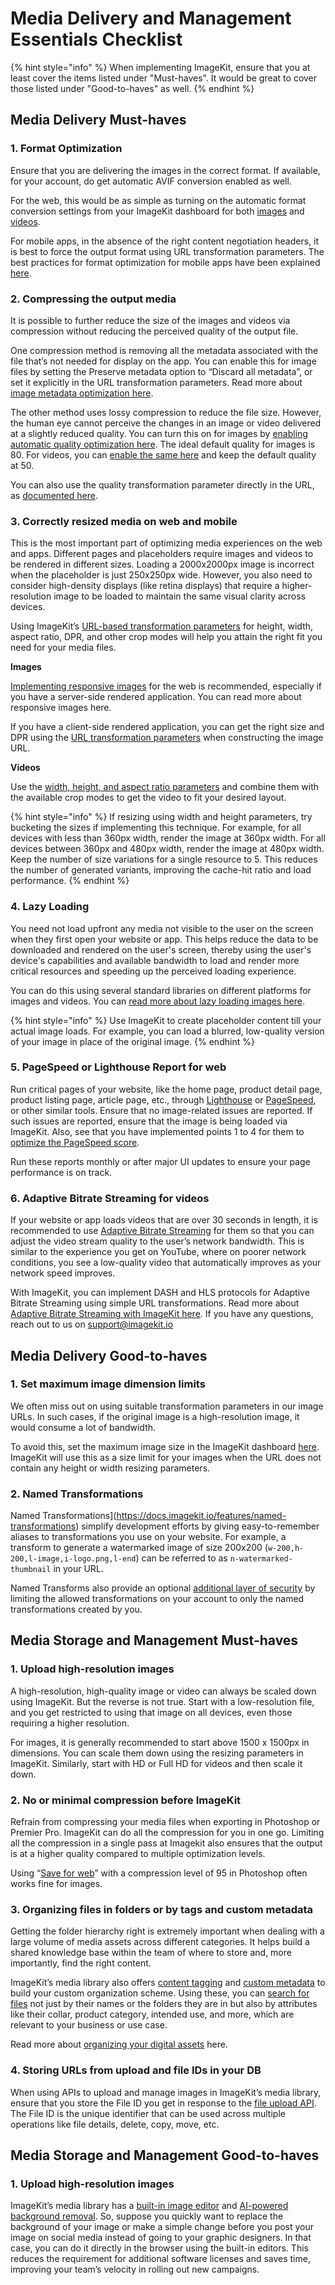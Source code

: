 # Media Delivery and Management Essentials Checklist

{% hint style="info" %}
When implementing ImageKit, ensure that you at least cover the items listed under "Must-haves". It would be great to cover those listed under "Good-to-haves" as well.
{% endhint %}

## Media Delivery Must-haves

### 1. Format Optimization
Ensure that you are delivering the images in the correct format. If available, for your account, do get automatic AVIF conversion enabled as well.

For the web, this would be as simple as turning on the automatic format conversion settings from your ImageKit dashboard for both [images](https://docs.imagekit.io/features/image-optimization/automatic-image-format-conversion) and [videos](https://docs.imagekit.io/features/video-optimization/automatic-video-format-conversion).

For mobile apps, in the absence of the right content negotiation headers, it is best to force the output format using URL transformation parameters. The best practices for format optimization for mobile apps have been explained [here](https://docs.imagekit.io/best-practices/mobile-apps#1.-using-format-parameters-to-force-the-format-of-images).


### 2. Compressing the output media
It is possible to further reduce the size of the images and videos via compression without reducing the perceived quality of the output file.

One compression method is removing all the metadata associated with the file that’s not needed for display on the app. You can enable this for image files by setting the Preserve metadata option to “Discard all metadata”, or set it explicitly in the URL transformation parameters. Read more about [image metadata optimization here](https://docs.imagekit.io/features/image-optimization/metadata-color-profile-and-orientation#image-metadata).

The other method uses lossy compression to reduce the file size. However, the human eye cannot perceive the changes in an image or video delivered at a slightly reduced quality. You can turn this on for images by [enabling automatic quality optimization here](https://imagekit.io/dashboard/settings/images). The ideal default quality for images is 80. For videos, you can [enable the same here](https://imagekit.io/dashboard/settings/videos) and keep the default quality at 50.

You can also use the quality transformation parameter directly in the URL, as [documented here](https://docs.imagekit.io/features/image-optimization/quality-optimization#image-quality-using-the-url-parameter).


### 3. Correctly resized media on web and mobile
This is the most important part of optimizing media experiences on the web and apps. Different pages and placeholders require images and videos to be rendered in different sizes. Loading a 2000x2000px image is incorrect when the placeholder is just 250x250px wide. However, you also need to consider high-density displays (like retina displays) that require a higher-resolution image to be loaded to maintain the same visual clarity across devices.

Using ImageKit’s [URL-based transformation parameters](https://docs.imagekit.io/features/image-transformations/resize-crop-and-other-transformations) for height, width, aspect ratio, DPR, and other crop modes will help you attain the right fit you need for your media files.

**Images**

[Implementing responsive images](https://imagekit.io/responsive-images/) for the web is recommended, especially if you have a server-side rendered application. You can read more about responsive images here.

If you have a client-side rendered application, you can get the right size and DPR using the [URL transformation parameters](https://docs.imagekit.io/features/image-transformations/resize-crop-and-other-transformations) when constructing the image URL.

**Videos**

Use the [width, height, and aspect ratio parameters](https://docs.imagekit.io/features/video-transformation/resize-crop-and-other-common-video-transformations) and combine them with the available crop modes to get the video to fit your desired layout.

{% hint style="info" %}
If resizing using width and height parameters, try bucketing the sizes if implementing this technique. For example, for all devices with less than 360px width, render the image at 360px width. For all devices between 360px and 480px width, render the image at 480px width. Keep the number of size variations for a single resource to 5. This reduces the number of generated variants, improving the cache-hit ratio and load performance.
{% endhint %}

### 4. Lazy Loading
You need not load upfront any media not visible to the user on the screen when they first open your website or app. This helps reduce the data to be downloaded and rendered on the user's screen, thereby using the user's device's capabilities and available bandwidth to load and render more critical resources and speeding up the perceived loading experience.

You can do this using several standard libraries on different platforms for images and videos. You can [read more about lazy loading images here](https://imagekit.io/blog/lazy-loading-images-complete-guide/).

{% hint style="info" %}
Use ImageKit to create placeholder content till your actual image loads. For example, you can load a blurred, low-quality version of your image in place of the original image.
{% endhint %}

### 5. PageSpeed or Lighthouse Report for web
Run critical pages of your website, like the home page, product detail page, product listing page, article page, etc., through [Lighthouse](https://developer.chrome.com/docs/lighthouse/overview/) or [PageSpeed](https://pagespeed.web.dev/), or other similar tools. Ensure that no image-related issues are reported. If such issues are reported, ensure that the image is being loaded via ImageKit. Also, see that you have implemented points 1 to 4 for them to [optimize the PageSpeed score](https://imagekit.io/blog/improve-google-pagespeed-insights-score-for-images/).

Run these reports monthly or after major UI updates to ensure your page performance is on track.


### 6. Adaptive Bitrate Streaming for videos
If your website or app loads videos that are over 30 seconds in length, it is recommended to use [Adaptive Bitrate Streaming](https://imagekit.io/blog/video-streaming-api/) for them so that you can adjust the video stream quality to the user’s network bandwidth. This is similar to the experience you get on YouTube, where on poorer network conditions, you see a low-quality video that automatically improves as your network speed improves.

With ImageKit, you can implement DASH and HLS protocols for Adaptive Bitrate Streaming using simple URL transformations. Read more about [Adaptive Bitrate Streaming with ImageKit here](https://docs.imagekit.io/features/video-transformation/adaptive-bitrate-streaming).
If you have any questions, reach out to us on [support@imagekit.io](mailto:support@imagekit.io)


## Media Delivery Good-to-haves

### 1. Set maximum image dimension limits
We often miss out on using suitable transformation parameters in our image URLs. In such cases, if the original image is a high-resolution image, it would consume a lot of bandwidth.

To avoid this, set the maximum image size in the ImageKit dashboard [here](https://imagekit.io/dashboard/settings/images). ImageKit will use this as a size limit for your images when the URL does not contain any height or width resizing parameters.

### 2. Named Transformations
Named Transformations](https://docs.imagekit.io/features/named-transformations) simplify development efforts by giving easy-to-remember aliases to transformations you use on your website. For example, a transform to generate a watermarked image of size 200x200 (`w-200,h-200,l-image,i-logo.png,l-end`) can be referred to as `n-watermarked-thumbnail` in your URL.

Named Transforms also provide an optional [additional layer of security](https://docs.imagekit.io/features/named-transformations#secure-images-with-named-transformations) by limiting the allowed transformations on your account to only the named transformations created by you.


## Media Storage and Management Must-haves

### 1. Upload high-resolution images
A high-resolution, high-quality image or video can always be scaled down using ImageKit. But the reverse is not true. Start with a low-resolution file, and you get restricted to using that image on all devices, even those requiring a higher resolution.

For images, it is generally recommended to start above 1500 x 1500px in dimensions. You can scale them down using the resizing parameters in ImageKit. Similarly, start with HD or Full HD for videos and then scale it down.

### 2. No or minimal compression before ImageKit
Refrain from compressing your media files when exporting in Photoshop or Premier Pro. ImageKit can do all the compression for you in one go. Limiting all the compression in a single pass at Imagekit also ensures that the output is at a higher quality compared to multiple optimization levels.

Using “[Save for web](https://helpx.adobe.com/in/photoshop-elements/using/optimizing-images.html)” with a compression level of 95 in Photoshop often works fine for images.

### 3. Organizing files in folders or by tags and custom metadata
Getting the folder hierarchy right is extremely important when dealing with a large volume of media assets across different categories. It helps build a shared knowledge base within the team of where to store and, more importantly, find the right content.

ImageKit’s media library also offers [content tagging](https://docs.imagekit.io/media-library/overview/image-tags) and [custom metadata](https://docs.imagekit.io/api-reference/custom-metadata-fields-api) to build your custom organization scheme. Using these, you can [search for files](https://imagekit.io/blog/how-to-use-media-librarys-advanced-search-for-your-digital-assets/) not just by their names or the folders they are in but also by attributes like their collar, product category, intended use, and more, which are relevant to your business or use case.

Read more about [organizing your digital assets](https://imagekit.io/blog/organizing-digital-assets/) here.

### 4. Storing URLs from upload and file IDs in your DB
When using APIs to upload and manage images in ImageKit’s media library, ensure that you store the File ID you get in response to the [file upload API](https://docs.imagekit.io/api-reference/upload-file-api). The File ID is the unique identifier that can be used across multiple operations like file details, delete, copy, move, etc.

## Media Storage and Management Good-to-haves

### 1. Upload high-resolution images
ImageKit’s media library has a [built-in image editor](https://docs.imagekit.io/media-library/overview/edit-image) and [AI-powered background removal](https://docs.imagekit.io/extensions/overview). So, suppose you quickly want to replace the background of your image or make a simple change before you post your image on social media instead of going to your graphic designers. In that case, you can do it directly in the browser using the built-in editors. This reduces the requirement for additional software licenses and saves time, improving your team’s velocity in rolling out new campaigns.
